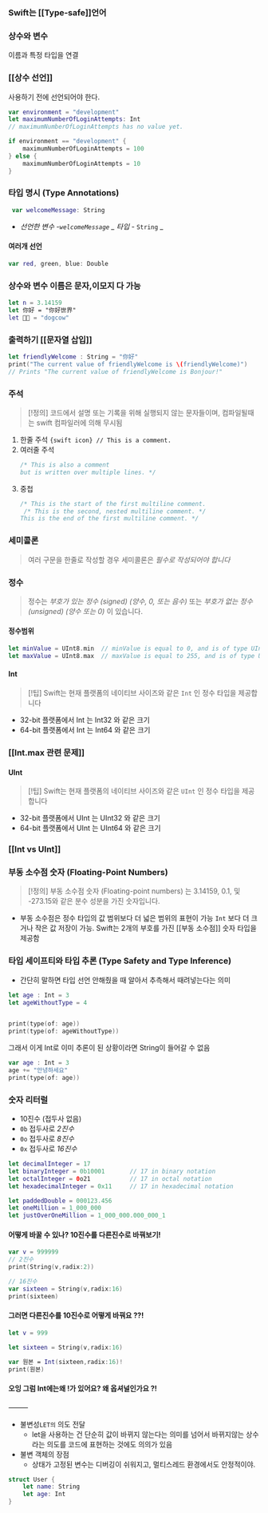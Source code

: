 ### Swift는 [[Type-safe]]언어

### 상수와 변수 
이름과 특정 타입을 연결 
### [[상수 선언]]
사용하기 전에 선언되어야 한다. 


```swift title:상수와_변수_선언
var environment = "development"
let maximumNumberOfLoginAttempts: Int
// maximumNumberOfLoginAttempts has no value yet.

if environment == "development" {
    maximumNumberOfLoginAttempts = 100
} else {
    maximumNumberOfLoginAttempts = 10
}
```

### 타입 명시 (Type Annotations)
```swift
 var welcomeMessage: String
```
- _선언한 변수 -`welcomeMessage` _ 타입 -_ `String` _

#### **여러개 선언**
```swift
var red, green, blue: Double
```

### 상수와 변수 이름은 문자,이모지 다 가능 

```swift
let n = 3.14159
let 你好 = "你好世界"
let 🐶🐮 = "dogcow"
```
### 출력하기 [[문자열 삽입]]

```swift title:문자열_삽입
let friendlyWelcome : String = "你好"
print("The current value of friendlyWelcome is \(friendlyWelcome)")
// Prints "The current value of friendlyWelcome is Bonjour!"
```

### 주석 

>[!정의]
>코드에서 설명 또는 기록을 위해 실행되지 않는 문자들이며, 컴파일될때는 swift 컴파일러에 의해 무시됨

1. 한줄 주석
`{swift icon} // This is a comment.`
2. 여러줄 주석
	```swift
	/* This is also a comment
	but is written over multiple lines. */
	```
3. 중첩
	```swift
	/* This is the start of the first multiline comment.
	 /* This is the second, nested multiline comment. */
	This is the end of the first multiline comment. */
	```

### 세미콜론
> 여러 구문을 한줄로 작성할 경우 세미콜론은 _필수로 작성되어야 합니다_

### 정수 
> 정수는 _부호가 있는 정수 (signed) (양수, 0, 또는 음수)_ 또는 _부호가 없는 정수 (unsigned) (양수 또는 0)_ 이 있습니다.


#### 정수범위

```swift title:각_정수타입_최대값_최소값
let minValue = UInt8.min  // minValue is equal to 0, and is of type UInt8
let maxValue = UInt8.max  // maxValue is equal to 255, and is of type UInt8
```


#### Int

>[!팁]
>Swift는 현재 플랫폼의 네이티브 사이즈와 같은 `Int` 인 정수 타입을 제공합니다
>
- 32-bit 플랫폼에서 Int 는 Int32 와 같은 크기
- 64-bit 플랫폼에서 Int 는 Int64 와 같은 크기
### [[Int.max 관련 문제]]

#### UInt

>[!팁]
>Swift는 현재 플랫폼의 네이티브 사이즈와 같은 `UInt` 인 정수 타입을 제공합니다
>
- 32-bit 플랫폼에서 UInt 는 UInt32 와 같은 크기
- 64-bit 플랫폼에서 UInt 는 UInt64 와 같은 크기

###  [[Int vs UInt]]

### 부동 소수점 숫자 (Floating-Point Numbers)
> [!정의]
> 부동 소수점 숫자 (Floating-point numbers) 는 3.14159, 0.1, 및 -273.15와 같은 분수 성분을 가진 숫자입니다.

- 부동 소수점은 정수 타입의 값 범위보다 더 넓은 범위의 표현이 가능 `Int` 보다 더 크거나 작은 값 저장이 가능. Swift는 2개의 부호를 가진 [[부동 소수점]] 숫자 타입을 제공함


### 타입 세이프티와 타입 추론 (Type Safety and Type Inference)
- 간단히 말하면 타입 선언 안해줬을 때 알아서 추측해서 때려넣는다는 의미

```swift title:타입추론_예시
let age : Int = 3 
let ageWithoutType = 4


print(type(of: age))
print(type(of: ageWithoutType))
```

그래서 이게 Int로 이미 추론이 된 상황이라면 String이 들어갈 수 없음
```swift title:타입추론_오류예시
var age : Int = 3 
age += "안녕하세요"
print(type(of: age))
```


### 숫자 리터럴

- 10진수 (접두사 없음)
- `0b` 접두사로 _2진수_
- `0o` 접두사로 _8진수_
- `0x` 접두사로 _16진수_

```swift title:정수_리터럴_예시
let decimalInteger = 17
let binaryInteger = 0b10001       // 17 in binary notation
let octalInteger = 0o21           // 17 in octal notation
let hexadecimalInteger = 0x11     // 17 in hexadecimal notation
```


```swift title:밑줄포함_값에_영향안줌!!!
let paddedDouble = 000123.456
let oneMillion = 1_000_000
let justOverOneMillion = 1_000_000.000_000_1
```

#### 어떻게 바꿀 수 있나? 10진수를 다른진수로 바꿔보기! 

```swift 
var v = 999999
// 2진수
print(String(v,radix:2))

// 16진수
var sixteen = String(v,radix:16)
print(sixteen)


```

#### 그러면 다른진수를 10진수로 어떻게 바꿔요 ??! 

```swift title:다른진수->10진수_변환
let v = 999

let sixteen = String(v,radix:16)

var 원본 = Int(sixteen,radix:16)!
print(원본)
```

#### 오잉 그럼 Int에는왜 !가 있어요? 왜 옵셔널인가요 ?! 

⸻


- 불변성`LET의` 의도 전달
	- let을 사용하는 건 단순히 값이 바뀌지 않는다는 의미를 넘어서 바뀌지않는 상수라는 의도를 코드에 표현하는 것에도 의의가 있음
- 불변 객체의 장점
	- 상태가 고정된 변수는 디버깅이 쉬워지고, 멀티스레드 환경에서도 안정적이야.



```swift title:불변객체_장점
struct User {
    let name: String
    let age: Int
}
```